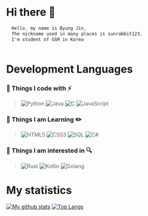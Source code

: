 # Hi there 👋
```css
  Hello, my name is Byung Jin,
  The nickname used in many places is sunrabbit123,
  I'm student of GSM in Korea
  
```

# Development Languages

### 🔭 Things I code with :zap:

> ![Python](https://img.shields.io/badge/-Python-3776ab?style=flat-square&logo=Python&logoColor=white)
> ![Java](https://img.shields.io/badge/-java-E34A86?style=flat-square&logo=java&logoColor=white)
> ![C](https://img.shields.io/badge/-C-00599C?style=flat-square&logo=C&logoColor=white)
> ![JavaScript](https://img.shields.io/badge/-JavaScript-black?style=flat-square&logo=javascript)

### 💬 Things I am Learning :pencil2:

> ![HTML5](https://img.shields.io/badge/-HTML5-E34F26?style=flat-square&logo=html5&logoColor=white)
> ![CSS3](https://img.shields.io/badge/-CSS3-1572B6?style=flat-square&logo=css3)
> ![SQL](https://img.shields.io/badge/-SQL-4479A1?style=flat-square&logo=MySQL&logoColor=white)
> ![C#](https://img.shields.io/badge/-C＃-239120?style=flat-square&logo=C-Sharp)

### 🤔 Things I am interested in :mag:

> ![Rust](https://img.shields.io/badge/-Rust-000000?style=flat-square&logo=Rust&logoColor=white)
> ![Kotlin](https://img.shields.io/badge/-Kotlin-0095D5?style=flat-square&logo=Kotlin&logoColor=white)
> ![Golang](https://img.shields.io/badge/-Golang-00add8?style=flat-square&logo=Go&logoColor=white)

# My statistics
[![My github stats](https://github-readme-stats.vercel.app/api?username=sunrabbit123&show_icons=true&hide_border=true&count_private=true)](https://github.com/sunrabbit123)
[![Top Langs](https://github-readme-stats.vercel.app/api/top-langs/?username=sunrabbit123&layout=compact)](https://github.com/sunrabbit123)
